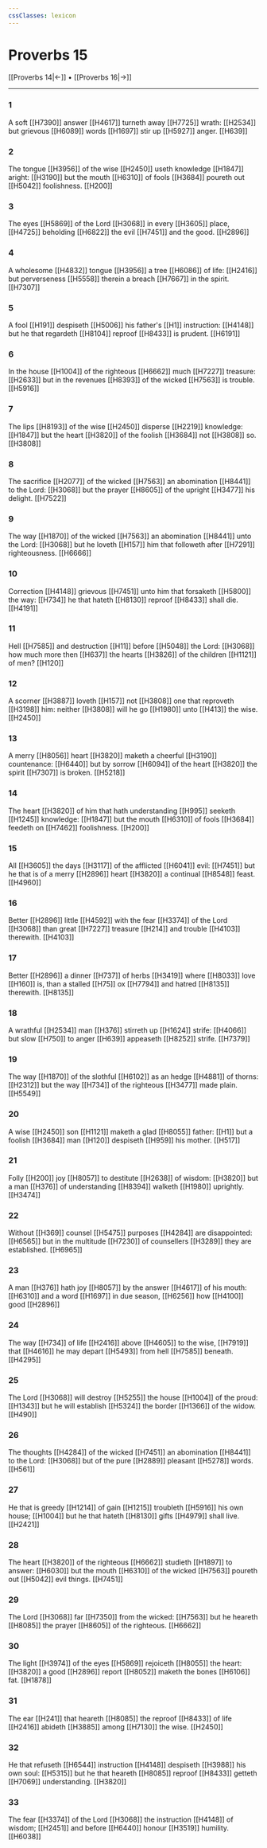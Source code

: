 ```yaml
---
cssClasses: lexicon
---
```

# Proverbs 15

[[Proverbs 14|←]] • [[Proverbs 16|→]]

---

### 1
A soft [[H7390]] answer [[H4617]] turneth away [[H7725]] wrath: [[H2534]] but grievous [[H6089]] words [[H1697]] stir up [[H5927]] anger. [[H639]]

### 2
The tongue [[H3956]] of the wise [[H2450]] useth knowledge [[H1847]] aright: [[H3190]] but the mouth [[H6310]] of fools [[H3684]] poureth out [[H5042]] foolishness. [[H200]]

### 3
The eyes [[H5869]] of the Lord [[H3068]] in every [[H3605]] place, [[H4725]] beholding [[H6822]] the evil [[H7451]] and the good. [[H2896]]

### 4
A wholesome [[H4832]] tongue [[H3956]] a tree [[H6086]] of life: [[H2416]] but perverseness [[H5558]] therein a breach [[H7667]] in the spirit. [[H7307]]

### 5
A fool [[H191]] despiseth [[H5006]] his father's [[H1]] instruction: [[H4148]] but he that regardeth [[H8104]] reproof [[H8433]] is prudent. [[H6191]]

### 6
In the house [[H1004]] of the righteous [[H6662]] much [[H7227]] treasure: [[H2633]] but in the revenues [[H8393]] of the wicked [[H7563]] is trouble. [[H5916]]

### 7
The lips [[H8193]] of the wise [[H2450]] disperse [[H2219]] knowledge: [[H1847]] but the heart [[H3820]] of the foolish [[H3684]] not [[H3808]] so. [[H3808]]

### 8
The sacrifice [[H2077]] of the wicked [[H7563]] an abomination [[H8441]] to the Lord: [[H3068]] but the prayer [[H8605]] of the upright [[H3477]] his delight. [[H7522]]

### 9
The way [[H1870]] of the wicked [[H7563]] an abomination [[H8441]] unto the Lord: [[H3068]] but he loveth [[H157]] him that followeth after [[H7291]] righteousness. [[H6666]]

### 10
Correction [[H4148]] grievous [[H7451]] unto him that forsaketh [[H5800]] the way: [[H734]] he that hateth [[H8130]] reproof [[H8433]] shall die. [[H4191]]

### 11
Hell [[H7585]] and destruction [[H11]] before [[H5048]] the Lord: [[H3068]] how much more then [[H637]] the hearts [[H3826]] of the children [[H1121]] of men? [[H120]]

### 12
A scorner [[H3887]] loveth [[H157]] not [[H3808]] one that reproveth [[H3198]] him: neither [[H3808]] will he go [[H1980]] unto [[H413]] the wise. [[H2450]]

### 13
A merry [[H8056]] heart [[H3820]] maketh a cheerful [[H3190]] countenance: [[H6440]] but by sorrow [[H6094]] of the heart [[H3820]] the spirit [[H7307]] is broken. [[H5218]]

### 14
The heart [[H3820]] of him that hath understanding [[H995]] seeketh [[H1245]] knowledge: [[H1847]] but the mouth [[H6310]] of fools [[H3684]] feedeth on [[H7462]] foolishness. [[H200]]

### 15
All [[H3605]] the days [[H3117]] of the afflicted [[H6041]] evil: [[H7451]] but he that is of a merry [[H2896]] heart [[H3820]] a continual [[H8548]] feast. [[H4960]]

### 16
Better [[H2896]] little [[H4592]] with the fear [[H3374]] of the Lord [[H3068]] than great [[H7227]] treasure [[H214]] and trouble [[H4103]] therewith. [[H4103]]

### 17
Better [[H2896]] a dinner [[H737]] of herbs [[H3419]] where [[H8033]] love [[H160]] is, than a stalled [[H75]] ox [[H7794]] and hatred [[H8135]] therewith. [[H8135]]

### 18
A wrathful [[H2534]] man [[H376]] stirreth up [[H1624]] strife: [[H4066]] but slow [[H750]] to anger [[H639]] appeaseth [[H8252]] strife. [[H7379]]

### 19
The way [[H1870]] of the slothful [[H6102]] as an hedge [[H4881]] of thorns: [[H2312]] but the way [[H734]] of the righteous [[H3477]] made plain. [[H5549]]

### 20
A wise [[H2450]] son [[H1121]] maketh a glad [[H8055]] father: [[H1]] but a foolish [[H3684]] man [[H120]] despiseth [[H959]] his mother. [[H517]]

### 21
Folly [[H200]] joy [[H8057]] to destitute [[H2638]] of wisdom: [[H3820]] but a man [[H376]] of understanding [[H8394]] walketh [[H1980]] uprightly. [[H3474]]

### 22
Without [[H369]] counsel [[H5475]] purposes [[H4284]] are disappointed: [[H6565]] but in the multitude [[H7230]] of counsellers [[H3289]] they are established. [[H6965]]

### 23
A man [[H376]] hath joy [[H8057]] by the answer [[H4617]] of his mouth: [[H6310]] and a word [[H1697]] in due season, [[H6256]] how [[H4100]] good [[H2896]]

### 24
The way [[H734]] of life [[H2416]] above [[H4605]] to the wise, [[H7919]] that [[H4616]] he may depart [[H5493]] from hell [[H7585]] beneath. [[H4295]]

### 25
The Lord [[H3068]] will destroy [[H5255]] the house [[H1004]] of the proud: [[H1343]] but he will establish [[H5324]] the border [[H1366]] of the widow. [[H490]]

### 26
The thoughts [[H4284]] of the wicked [[H7451]] an abomination [[H8441]] to the Lord: [[H3068]] but of the pure [[H2889]] pleasant [[H5278]] words. [[H561]]

### 27
He that is greedy [[H1214]] of gain [[H1215]] troubleth [[H5916]] his own house; [[H1004]] but he that hateth [[H8130]] gifts [[H4979]] shall live. [[H2421]]

### 28
The heart [[H3820]] of the righteous [[H6662]] studieth [[H1897]] to answer: [[H6030]] but the mouth [[H6310]] of the wicked [[H7563]] poureth out [[H5042]] evil things. [[H7451]]

### 29
The Lord [[H3068]] far [[H7350]] from the wicked: [[H7563]] but he heareth [[H8085]] the prayer [[H8605]] of the righteous. [[H6662]]

### 30
The light [[H3974]] of the eyes [[H5869]] rejoiceth [[H8055]] the heart: [[H3820]] a good [[H2896]] report [[H8052]] maketh the bones [[H6106]] fat. [[H1878]]

### 31
The ear [[H241]] that heareth [[H8085]] the reproof [[H8433]] of life [[H2416]] abideth [[H3885]] among [[H7130]] the wise. [[H2450]]

### 32
He that refuseth [[H6544]] instruction [[H4148]] despiseth [[H3988]] his own soul: [[H5315]] but he that heareth [[H8085]] reproof [[H8433]] getteth [[H7069]] understanding. [[H3820]]

### 33
The fear [[H3374]] of the Lord [[H3068]] the instruction [[H4148]] of wisdom; [[H2451]] and before [[H6440]] honour [[H3519]] humility. [[H6038]]